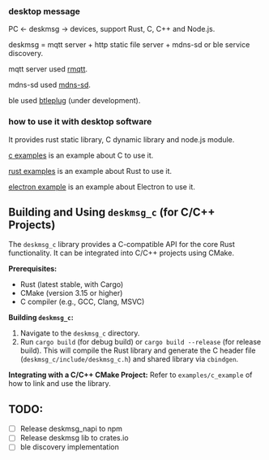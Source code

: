 ### desktop message
PC <- deskmsg -> devices, support Rust, C, C++ and Node.js.

deskmsg = mqtt server + http static file server + mdns-sd or ble service discovery.

mqtt server used [rmqtt](https://github.com/rmqtt/rmqtt).

mdns-sd used [mdns-sd](https://github.com/keepsimple1/mdns-sd).

ble used [btleplug](https://github.com/deviceplug/btleplug) (under development).

### how to use it with desktop software

It provides rust static library, C dynamic library and node.js module.

[c examples](examples/c_example) is an example about C to use it.

[rust examples](bin) is an example about Rust to use it.

[electron example](examples/electron_example) is an example about Electron to use it.


## Building and Using `deskmsg_c` (for C/C++ Projects)

The `deskmsg_c` library provides a C-compatible API for the core Rust functionality. It can be integrated into C/C++ projects using CMake.

**Prerequisites:**
*   Rust (latest stable, with Cargo)
*   CMake (version 3.15 or higher)
*   C compiler (e.g., GCC, Clang, MSVC)

**Building `deskmsg_c`:**
1.  Navigate to the `deskmsg_c` directory.
2.  Run `cargo build` (for debug build) or `cargo build --release` (for release build).
    This will compile the Rust library and generate the C header file (`deskmsg_c/include/deskmsg_c.h`) and shared library via `cbindgen`.

**Integrating with a C/C++ CMake Project:**
Refer to `examples/c_example` of how to link and use the library.

## TODO:
- [ ] Release deskmsg_napi to npm
- [ ] Release deskmsg lib to crates.io
- [ ] ble discovery implementation
